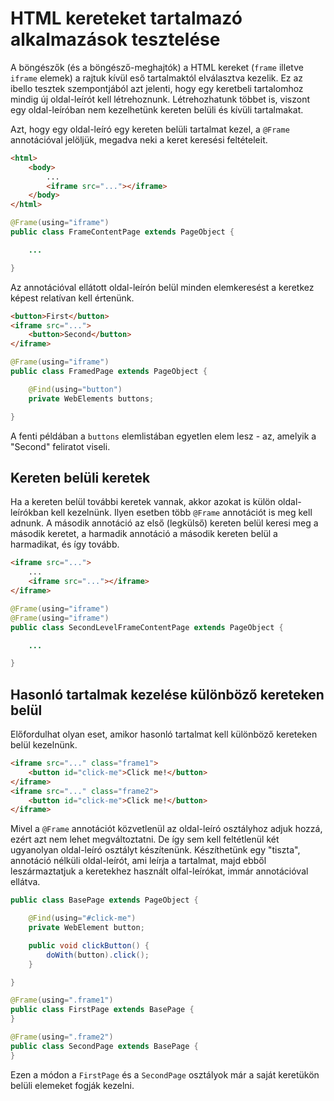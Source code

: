 # HTML kereteket tartalmazó alkalmazások tesztelése

A böngészők (és a böngésző-meghajtók) a HTML kereket (`frame` illetve `iframe` elemek) a rajtuk kívül eső tartalmaktól elválasztva kezelik.
Ez az ibello tesztek szempontjából azt jelenti, hogy egy keretbeli tartalomhoz mindig új oldal-leírót kell létrehoznunk. Létrehozhatunk többet is,
viszont egy oldal-leíróban nem kezelhetünk kereten belüli és kívüli tartalmakat.

Azt, hogy egy oldal-leíró egy kereten belüli tartalmat kezel, a `@Frame` annotációval jelöljük, megadva neki a keret keresési feltételeit.

```html
<html>	
	<body>
		...
		<iframe src="..."></iframe>
	</body>	
</html>
```

```java
@Frame(using="iframe")
public class FrameContentPage extends PageObject {

	...

}
```
Az annotációval ellátott oldal-leírón belül minden elemkeresést a keretkez képest relatívan kell értenünk.

```html
<button>First</button>
<iframe src="...">
	<button>Second</button>
</iframe>
```

```java
@Frame(using="iframe")
public class FramedPage extends PageObject {

	@Find(using="button")
	private WebElements buttons;

}
```

A fenti példában a `buttons` elemlistában egyetlen elem lesz - az, amelyik a "Second" feliratot viseli.

## Kereten belüli keretek

Ha a kereten belül további keretek vannak, akkor azokat is külön oldal-leírókban kell kezelnünk. Ilyen esetben több `@Frame` annotációt is meg kell
adnunk. A második annotáció az első (legkülső) kereten belül keresi meg a második keretet, a harmadik annotáció a második kereten belül a harmadikat,
és így tovább.

```html
<iframe src="...">
	...
	<iframe src="..."></iframe>
</iframe>
```

```java
@Frame(using="iframe")
@Frame(using="iframe")
public class SecondLevelFrameContentPage extends PageObject {

	...

}
```

## Hasonló tartalmak kezelése különböző kereteken belül

Előfordulhat olyan eset, amikor hasonló tartalmat kell különböző kereteken belül kezelnünk.

```html
<iframe src="..." class="frame1">
	<button id="click-me">Click me!</button>
</iframe>
<iframe src="..." class="frame2">
	<button id="click-me">Click me!</button>
</iframe>
```

Mivel a `@Frame` annotációt közvetlenül az oldal-leíró osztályhoz adjuk hozzá, ezért azt nem lehet megváltoztatni. De így sem kell feltétlenül két ugyanolyan
oldal-leíró osztályt készítenünk. Készíthetünk egy "tiszta", annotáció nélküli oldal-leírót, ami leírja a tartalmat, majd ebből leszármaztatjuk a keretekhez
használt olfal-leírókat, immár annotációval ellátva.

```java
public class BasePage extends PageObject {

	@Find(using="#click-me")
	private WebElement button;

	public void clickButton() {
		doWith(button).click();
	}

}

@Frame(using=".frame1")
public class FirstPage extends BasePage {
}

@Frame(using=".frame2")
public class SecondPage extends BasePage {
}

```
Ezen a módon a `FirstPage` és a `SecondPage` osztályok már a saját keretükön belüli elemeket fogják kezelni.
